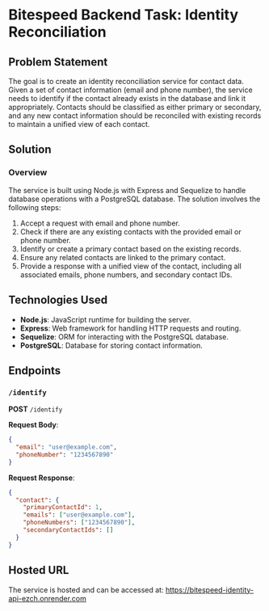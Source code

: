 # Bitespeed Backend Task: Identity Reconciliation

## Problem Statement

The goal is to create an identity reconciliation service for contact data. Given a set of contact information (email and phone number), the service needs to identify if the contact already exists in the database and link it appropriately. Contacts should be classified as either primary or secondary, and any new contact information should be reconciled with existing records to maintain a unified view of each contact.

## Solution

### Overview

The service is built using Node.js with Express and Sequelize to handle database operations with a PostgreSQL database. The solution involves the following steps:

1. Accept a request with email and phone number.
2. Check if there are any existing contacts with the provided email or phone number.
3. Identify or create a primary contact based on the existing records.
4. Ensure any related contacts are linked to the primary contact.
5. Provide a response with a unified view of the contact, including all associated emails, phone numbers, and secondary contact IDs.



## Technologies Used

- **Node.js**: JavaScript runtime for building the server.
- **Express**: Web framework for handling HTTP requests and routing.
- **Sequelize**: ORM for interacting with the PostgreSQL database.
- **PostgreSQL**: Database for storing contact information.

## Endpoints

### `/identify`

**POST** `/identify`

**Request Body**:
```json
{
  "email": "user@example.com",
  "phoneNumber": "1234567890"
}
```

**Request Response**:
```json
{
  "contact": {
    "primaryContactId": 1,
    "emails": ["user@example.com"],
    "phoneNumbers": ["1234567890"],
    "secondaryContactIds": []
  }
}
```

## Hosted URL
The service is hosted and can be accessed at:
https://bitespeed-identity-api-ezch.onrender.com
